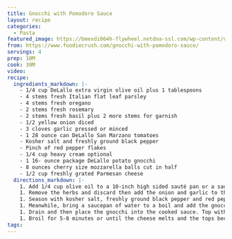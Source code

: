 ```yaml
---
title: Gnocchi with Pomodoro Sauce
layout: recipe
categories:
  - Pasta
featured_image: https://bmexdi064h-flywheel.netdna-ssl.com/wp-content/uploads/2015/08/Gnocchi-With-Pomodoro-Sauce-foodiecrush.com-015.jpg
from: https://www.foodiecrush.com/gnocchi-with-pomodoro-sauce/
servings: 4
prep: 10M
cook: 30M
video:
recipe:
  ingredients_markdown: |-
    - 1/4 cup DeLallo extra virgin olive oil plus 1 tablespoons
    - 4 stems fresh Italian flat leaf parsley
    - 4 stems fresh oregano
    - 2 stems fresh rosemary
    - 2 stems fresh basil plus 2 more stems for garnish
    - 1/2 yellow onion diced
    - 3 cloves garlic pressed or minced
    - 1 28 ounce can DeLallo San Marzano tomatoes
    - Kosher salt and freshly ground black pepper
    - Pinch of red pepper flakes
    - 1/4 cup heavy cream optional
    - 1 16- ounce package DeLallo potato gnocchi
    - 8 ounces cherry size mozzarella balls cut in half
    - 1/2 cup freshly grated Parmesan cheese
  directions_markdown: |-
    1. Add 1/4 cup olive oil to a 10-inch high sided sauté pan or a saucepan over medium heat. Add the parsley, oregano, rosemary and 2 stems of basil and cook for about 5 minutes or until the herbs become crisp.
    1. Remove the herbs and discard then add the onion and garlic to the oil, lowering the heat if needed so the onions cook gently and don't brown. Cook until the onions are transparent, about 5-7 minutes, then crush the tomatoes with your hand and add to the pan with juice.
    1. Season with kosher salt, freshly ground black pepper and red pepper flakes and simmer for 30-40 minutes or until the sauce reduces and thicken, stirring occasionally. Stir in the heavy cream and remove from the heat.
    1. Meanwhile, bring a saucepan of water to a boil and add the gnocchi. Season generously with kosher salt and cook until the gnocchi float to the top of the boiling water.
    1. Drain and then place the gnocchi into the cooked sauce. Top with the halved mozzarella balls and sprinkle with Parmesan cheese then drizzle the tops of the gnocchi with the remaining olive oil.
    1. Broil for 5-8 minutes or until the cheese melts and the tops become crispy. Garnish with additional basil leaves and serve immediately.
tags:
---
```


